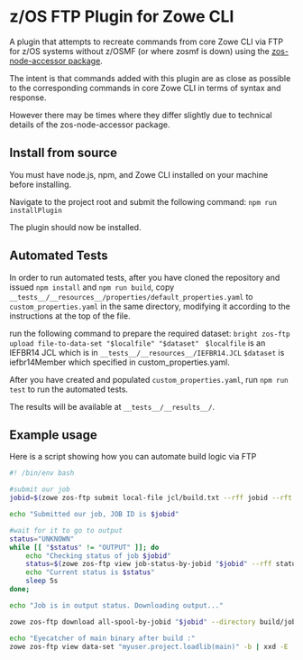 # z/OS FTP Plugin for Zowe CLI  

A plugin that attempts to  recreate commands from core Zowe CLI via FTP for z/OS systems without z/OSMF (or where zosmf is down) using the [zos-node-accessor package](https://github.com/IBM/zos-node-accessor).

The intent is that commands added with this plugin are as close as possible to the corresponding commands in core Zowe CLI in terms of syntax and response.

However there may be times where they differ slightly due to technical details of the zos-node-accessor package. 

## Install from source

You must have node.js, npm, and Zowe CLI installed on your machine before installing.

Navigate to the project root and submit the following command:
`npm run installPlugin`
    
The plugin should now be installed. 

## Automated Tests

In order to run automated tests, after you have cloned the repository and issued `npm install` and `npm run build`, 
copy `__tests__/__resources__/properties/default_properties.yaml` to `custom_properties.yaml` in the same directory, modifying it according to the instructions at the top of the file. 

run the following command to prepare the required dataset:
`bright zos-ftp upload file-to-data-set "$localfile" "$dataset" `
`$localfile` is an IEFBR14 JCL which is in `__tests__/__resources__/IEFBR14.JCL`
`$dataset` is iefbr14Member which specified in custom_properties.yaml.

After you have created and populated `custom_properties.yaml`, run `npm run test` to run the automated tests. 

The results will be available at `__tests__/__results__/`.

 
## Example usage

Here is a script showing how you can automate build logic via FTP 

```bash
#! /bin/env bash

#submit our job
jobid=$(zowe zos-ftp submit local-file jcl/build.txt --rff jobid --rft string)

echo "Submitted our job, JOB ID is $jobid"

#wait for it to go to output
status="UNKNOWN"
while [[ "$status" != "OUTPUT" ]]; do
    echo "Checking status of job $jobid"
    status=$(zowe zos-ftp view job-status-by-jobid "$jobid" --rff status --rft string)
    echo "Current status is $status"
    sleep 5s
done;

echo "Job is in output status. Downloading output..."

zowe zos-ftp download all-spool-by-jobid "$jobid" --directory build/job_output --ojd

echo "Eyecatcher of main binary after build :" 
zowe zos-ftp view data-set "myuser.project.loadlib(main)" -b | xxd -E | head  

```

